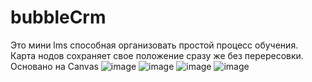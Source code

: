 # bubbleCrm
Это мини lms способная организовать простой процесс обучения.
Карта нодов сохраняет свое положение сразу же без перересовки. Основано на Canvas
![image](https://github.com/twoballs-ai/bubbleCrm/assets/83840596/76e68423-f999-4682-98f0-effc840aa4f6)
![image](https://github.com/twoballs-ai/bubbleCrm/assets/83840596/1b2c898d-76ab-4d3e-96fd-874b01cab062)
![image](https://github.com/twoballs-ai/bubbleCrm/assets/83840596/359c77a5-89f4-4c5f-add3-ac7713d974b2)
![image](https://github.com/twoballs-ai/bubbleCrm/assets/83840596/fd677400-d05d-46f3-9349-4547bf3135d4)
